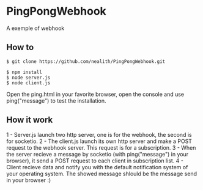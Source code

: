 # PingPongWebhook

A exemple of webhook

## How to

    $ git clone https://github.com/nealith/PingPongWebhook.git

    $ npm install
    $ node server.js
    $ node client.js

Open the ping.html in your favorite browser, open the console and use ping("message") to test the installation.

## How it work

1 - Server.js launch two http server, one is for the webhook, the second is for socketio.
2 - The client.js launch its own http server and make a POST request to the webhook server. This request is for a subscription.
3 - When the server recieve a message by socketio (with ping("message") in your browser), it send a POST request to each client in subscription list.
4 - Client recieve data and notify you with the default notification system of your operating system. The showed message shlould be the message send in your browser :)

